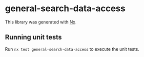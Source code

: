 # general-search-data-access

This library was generated with [Nx](https://nx.dev).

## Running unit tests

Run `nx test general-search-data-access` to execute the unit tests.
